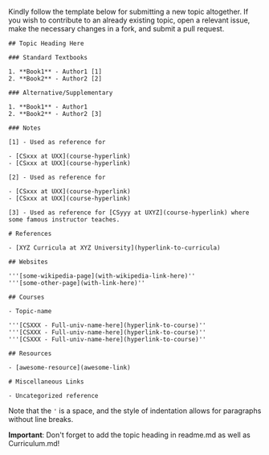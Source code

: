 Kindly follow the template below for submitting a new topic altogether. If you wish to contribute to an already existing topic, open a relevant issue, make the necessary changes in a fork, and submit a pull request.

```
## Topic Heading Here

### Standard Textbooks

1. **Book1** - Author1 [1]
2. **Book2** - Author2 [2]

### Alternative/Supplementary

1. **Book1** - Author1
2. **Book2** - Author2 [3]

### Notes

[1] - Used as reference for

- [CSxxx at UXX](course-hyperlink)
- [CSxxx at UXX](course-hyperlink)

[2] - Used as reference for

- [CSxxx at UXX](course-hyperlink)
- [CSxxx at UXX](course-hyperlink)

[3] - Used as reference for [CSyyy at UXYZ](course-hyperlink) where some famous instructor teaches.

# References

- [XYZ Curricula at XYZ University](hyperlink-to-curricula)

## Websites

'''[some-wikipedia-page](with-wikipedia-link-here)''
'''[some-other-page](with-link-here)''

## Courses

- Topic-name

'''[CSXXX - Full-univ-name-here](hyperlink-to-course)''
'''[CSXXX - Full-univ-name-here](hyperlink-to-course)''
'''[CSXXX - Full-univ-name-here](hyperlink-to-course)''

## Resources

- [awesome-resource](awesome-link)

# Miscellaneous Links

- Uncategorized reference

```
Note that the `'` is a space, and the style of indentation allows for paragraphs without line breaks.

**Important**: Don't forget to add the topic heading in readme.md as well as Curriculum.md!
